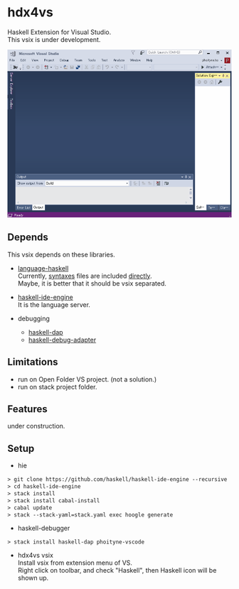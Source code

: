 # hdx4vs
Haskell Extension for Visual Studio.  
This vsix is under development.

[]()
![02_quick_start.gif](https://raw.githubusercontent.com/phoityne/hdx4vs/master/docs/02_quick_start.gif)

## Depends

This vsix depends on these libraries. 
*  [language-haskell](https://github.com/JustusAdam/language-haskell)  
Currently, [syntaxes](https://github.com/JustusAdam/language-haskell/tree/master/syntaxes) files are included [directly](https://github.com/phoityne/hdx4vs/tree/master/submodules).  
Maybe, it is better that it should be vsix separated.

* [haskell-ide-engine](https://github.com/haskell/haskell-ide-engine)  
  It is the language server.
* debugging
  * [haskell-dap](https://github.com/phoityne/haskell-dap)
  * [haskell-debug-adapter](https://github.com/phoityne/haskell-debug-adapter)


## Limitations
* run on Open Folder VS project. (not a solution.)
* run on stack project folder.

## Features
under construction.  

## Setup
* hie  
```
> git clone https://github.com/haskell/haskell-ide-engine --recursive
> cd haskell-ide-engine
> stack install
> stack install cabal-install
> cabal update
> stack --stack-yaml=stack.yaml exec hoogle generate
```

* haskell-debugger
```
> stack install haskell-dap phoityne-vscode
```

* hdx4vs vsix  
Install vsix from extension menu of VS.  
Right click on toolbar, and check "Haskell", then Haskell icon will be shown up.
